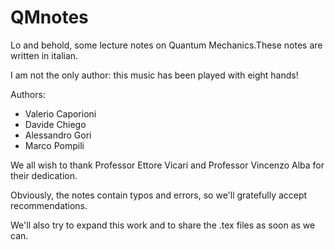 # QMnotes

Lo and behold, some lecture notes on Quantum Mechanics.These notes are written in italian. 

I am not the only author: this music has been played with eight hands!

Authors:
- Valerio Caporioni
- Davide Chiego
- Alessandro Gori
- Marco Pompili

We all wish to thank Professor Ettore Vicari and Professor Vincenzo Alba for their dedication.

Obviously, the notes contain typos and errors, so we'll gratefully accept recommendations. 

We'll also try to expand this work and to share the .tex files as soon as we can.

